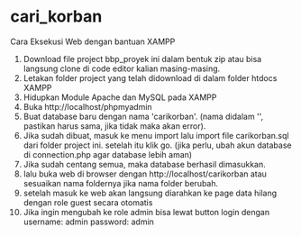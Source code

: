 # cari_korban

Cara Eksekusi Web dengan bantuan XAMPP
1. Download file project bbp_proyek ini dalam bentuk zip atau bisa langsung clone di code editor kalian masing-masing.
2. Letakan folder project yang telah didownload di dalam folder htdocs XAMPP
3. Hidupkan Module Apache dan MySQL pada XAMPP
4. Buka http://localhost/phpmyadmin
5. Buat database baru dengan nama 'carikorban'. (nama didalam '', pastikan harus sama, jika tidak maka akan error).
6. Jika sudah dibuat, masuk ke menu import lalu import file carikorban.sql dari folder project ini. setelah itu klik go. (jika perlu, ubah akun database di connection.php agar database lebih aman)
7. Jika sudah centang semua, maka database berhasil dimasukkan. 
8. lalu buka web di browser dengan http://localhost/carikorban atau sesuaikan nama foldernya jika nama folder berubah.
9. setelah masuk ke web akan langsung diarahkan ke page data hilang dengan role guest secara otomatis
10. Jika ingin mengubah ke role admin bisa lewat button login dengan 
username: admin
password: admin